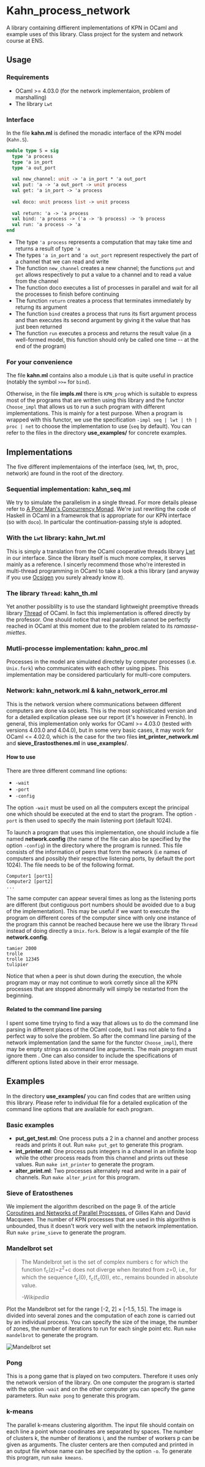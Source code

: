 # Kahn_process_network
A library containing diffierent implementations of KPN in OCaml and example uses of this library.  Class project for the system and network course at ENS.

## Usage 

### Requirements
- OCaml >= 4.03.0 (for the network implementaion, problem of marshalling)
- The library `Lwt`

### Interface
In the file __kahn.ml__ is defined the monadic interface of the KPN model (`Kahn.S`).
```ocaml
module type S = sig
  type 'a process
  type 'a in_port
  type 'a out_port
  
  val new_channel: unit -> 'a in_port * 'a out_port
  val put: 'a -> 'a out_port -> unit process
  val get: 'a in_port -> 'a process
  
  val doco: unit process list -> unit process
  
  val return: 'a -> 'a process
  val bind: 'a process -> ('a -> 'b process) -> 'b process
  val run: 'a process -> 'a
end
```

- The type `'a process` represents a computation that may take time and returns a result of type `'a`
- The types `'a in_port` and `'a out_port` represent respectively the part of a channel that we can read and write
- The function `new_channel` creates a new channel; the functions `put` and `get` allows respectively to put a value to a channel and to read a value from the channel
- The function doco executes a list of processes in parallel and wait for all the processes to finish before continuing
- The function `return` creates a process that terminates immediately by returng its argument
- The function `bind` creates a process that runs its fisrt argument process and than executes its second argument by giving it the value that has just been returned 
- The function `run` executes a process and returns the result value (in a well-formed model, this function should only be called one time -- at the end of the program)

### For your convenience
The file __kahn.ml__ contains also a module `Lib` that is quite useful in practice (notably the symbol `>>=` for `bind`).  

Otherwise, in the file __impls.ml__ there is `KPN_prog` which is suitable to express most of the programs that are written using this library and the functor `Choose_impl` that allows us to run a such program with different implementations.  This is mainly for a test purpose.  When a program is wrapped with this functor, we use the specification `-impl seq | lwt | th | proc | net` to choose the implementation to use (`seq` by default).  You can refer to the files in the directory __use_examples/__ for concrete examples.

## Implementations
The five different implementaions of the interface (seq, lwt, th, proc, network) are found in the root of the directory.

### Sequential implementation: kahn_seq.ml
We try to simulate the parallelism in a single thread.  For more details please refer to [A Poor Man's Concurrency Monad](http://www.seas.upenn.edu/~cis552/11fa/lectures/concurrency.html).  We're just rewriting the code of Haskell in OCaml in a framewrok that is appropriate for our KPN interface (so with `doco`).  In particular the continuation-passing style is adopted.

### With the `Lwt` library: kahn_lwt.ml
This is simply a translation from the OCaml cooperative threads library [Lwt](http://ocsigen.org/lwt/) in our interface.  Since the library itself is much more complex, it serves mainly as a reference.  I sincerly recommend those who're interested in multi-thread programming in OCaml to take a look a this library (and anyway if you use [Ocsigen](http://ocsigen.org/) you surely already know it).

### The library `Thread`: kahn_th.ml
Yet another possiblilty is to use the standard lightweight preemptive threads library [Thread](https://caml.inria.fr/pub/docs/manual-ocaml/libref/Thread.html) of OCaml.  In fact this implementation is offered directly by the professor.  One should notice that real parallelism cannot be perfectly reached in OCaml at this moment due to the problem related to its _ramasse-miettes_.

### Mutli-processe implementation: kahn_proc.ml
Processes in the model are simulated directely by computer processes (i.e. `Unix.fork`) who communicates with each other using pipes.  This implementation may be considered particularly for multi-core computers.

### Network: kahn_network.ml & kahn_network_error.ml
This is the network version where communications between different computers are done via sockets.  This is the most sophisticated version and for a detailed explication please see our report (it's however in French).  In general, this implementation only works for OCaml >= 4.03.0 (tested with versions 4.03.0 and 4.04.0), but in some very basic cases, it may work for OCaml <= 4.02.0, which is the case for the two files __int_printer_network.ml__ and __sieve_Erastosthenes.ml__ in __use_examples/__.

#### How to use
There are three different command line options:
- `-wait`
- `-port`
- `-config`

The option `-wait` must be used on all the computers except the principal one which should be executed at the end to start the program.  The option `-port` is then used to specify the main listening port (default 1024).

To launch a program that uses this implementation, one should include a file named __network.config__ (the name of the file can also be specified by the option `-config`) in the directory where the program is runned.  This file consists of the information of peers that form the network (i.e names of computers and possibly their respective listening ports, by default the port 1024).  The file needs to be of the following format.
```
Computer1 [port1]
Computer2 [port2]
...
```
The same computer can appear several times as long as the listening ports are different (but contiguous port numbers should be avoided due to a bug of the implementation).  This may be useful if we want to execute the program on different cores of the computer since with only one instance of the program this cannot be reached because here we use the library `Thread` instead of doing directly a `Unix.fork`.  Below is a legal example of the file __network.config__.
```
tamier 2000
trolle
trolle 12345
tulipier
```
Notice that when a peer is shut down during the execution, the whole program may or may not continue to work corretly since all the KPN processes that are stopped abnormally will simply be restarted from the beginning. 

#### Related to the command line parsing
I spent some time trying to find a way that allows us to do the command line parsing in different places of the OCaml code, but I was not able to find a perfect way to solve the problem.  So after the command line parsing of the network implementation (and the same for the functor `Choose_impl`), there may be empty strings as command line arguments.  The main program must ignore them .  One can also consider to include the specifications of different options listed above in their error message.

## Examples
In the directory __use_examples/__ you can find codes that are written using this library.  Please refer to individual file for a detailed explication of the command line options that are available for each program.

### Basic examples
- __put_get_test.ml__: One process puts a 2 in a channel and another process reads and prints it out.  Run `make put_get` to generate this program.
- __int_printer.ml__: One process puts integers in a channel in an infinite loop while the other process reads from this channel and prints out these values.  Run `make int_printer` to generate the program.
- __alter_print.ml__: Two processes alternately read and write in a pair of channels. Run `make alter_print` for this program.

### Sieve of Eratosthenes
We implement the algorithm described on the page 9. of the article [Coroutines and Networks of Parallel Processes.](https://hal.inria.fr/inria-00306565/PDF/rr_iria202.pdf) of Gilles Kahn and David Macqueen.  The number of KPN processes that are used in this algorithm is unbounded, thus it doesn't work very well with the network implementation.  Run `make prime_sieve` to generate the program.

### Mandelbrot set
> The Mandelbrot set is the set of complex numbers c for which the function f<sub>c</sub>(z)=z<sup>2</sup>+c does not diverge when iterated from z=0, i.e., for which the sequence f<sub>c</sub>(0), f<sub>c</sub>(f<sub>c</sub>(0)), etc., remains bounded in absolute value.
> 
> _-Wikipedia_

Plot the Mandelbrot set for the range [-2, 2] &times; [-1.5, 1.5].  The image is divided into several zones and the computation of each zone is carried out by an individual process.  You can specify the size of the image, the number of zones, the number of iterations to run for each single point etc.   Run `make mandelbrot` to generate the program.

![Mandelbrot set](http://i.imgur.com/dJiADgf.jpg)

### Pong
This is a pong game that is played on two computers.  Therefore it uses only the network version of the library.  On one computer the program is started with the option `-wait` and on the other computer you can specify the game parameters.  Run `make pong` to generate this program.

### k-means
The parallel k-means clustering algorithm.  The input file should contain on each line a point whose coodinates are separated by spaces.  The number of clusters k, the number of iterations i, and the number of workers p can be given as arguments.  The cluster centers are then computed and printed in an output file whose name can be specified by the option `-o`.  To generate this program, run `make kmeans`.
